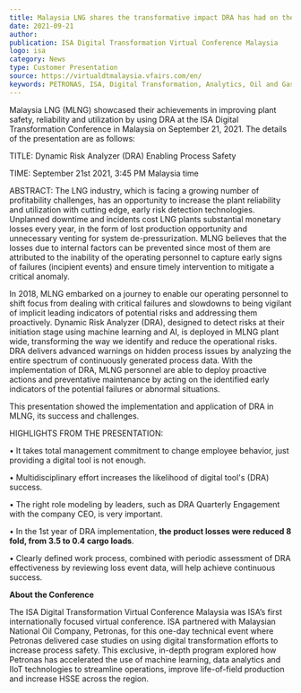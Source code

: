 ```yaml
---
title: Malaysia LNG shares the transformative impact DRA has had on their operations
date: 2021-09-21
author: 
publication: ISA Digital Transformation Virtual Conference Malaysia
logo: isa
category: News
type: Customer Presentation
source: https://virtualdtmalaysia.vfairs.com/en/
keywords: PETRONAS, ISA, Digital Transformation, Analytics, Oil and Gas, Plant Reliability
---
```

Malaysia LNG (MLNG) showcased their achievements in improving plant safety, reliability and utilization by using DRA at the ISA Digital Transformation Conference in Malaysia on September 21, 2021. The details of the presentation are as follows:

TITLE: Dynamic Risk Analyzer (DRA) Enabling Process Safety

TIME: September 21st 2021, 3:45 PM Malaysia time

ABSTRACT: The LNG industry, which is facing a growing number of profitability challenges, has an opportunity to increase the plant reliability and utilization with cutting edge, early risk detection technologies. Unplanned downtime and incidents cost LNG plants substantial monetary losses every year, in the form of lost production opportunity and unnecessary venting for system de-pressurization. MLNG believes that the losses due to internal factors can be prevented since most of them are attributed to the inability of the operating personnel to capture early signs of failures (incipient events) and ensure timely intervention to mitigate a critical anomaly.

In 2018, MLNG embarked on a journey to enable our operating personnel to shift focus from dealing with critical failures and slowdowns to being vigilant of implicit leading indicators of potential risks and addressing them proactively. Dynamic Risk Analyzer (DRA), designed to detect risks at their initiation stage using machine learning and AI, is deployed in MLNG plant wide, transforming the way we identify and reduce the operational risks. DRA delivers advanced warnings on hidden process issues by analyzing the entire spectrum of continuously generated process data. With the implementation of DRA, MLNG personnel are able to deploy proactive actions and preventative maintenance by acting on the identified early indicators of the potential failures or abnormal situations.

This presentation showed the implementation and application of DRA in MLNG, its success and challenges.

HIGHLIGHTS FROM THE PRESENTATION:

•	It takes total management commitment to change employee behavior, just providing a digital tool is not enough.

•	Multidisciplinary effort increases the likelihood of digital tool's (DRA) success. 

•	The right role modeling by leaders, such as DRA Quarterly Engagement with the company CEO, is very important.

•	In the 1st year of DRA implementation, **the product losses were reduced 8 fold, from 3.5 to 0.4 cargo loads**.

•	Clearly defined work process, combined with periodic assessment of DRA effectiveness by reviewing loss event data, will help achieve continuous success.  


**About the Conference**

The ISA Digital Transformation Virtual Conference Malaysia was ISA’s first internationally focused virtual conference. ISA partnered with Malaysian National Oil Company, Petronas, for this one-day technical event where Petronas delivered case studies on using digital transformation efforts to increase process safety. This exclusive, in-depth program explored how Petronas has accelerated the use of machine learning, data analytics and IIoT technologies to streamline operations, improve life-of-field production and increase HSSE across the region.
